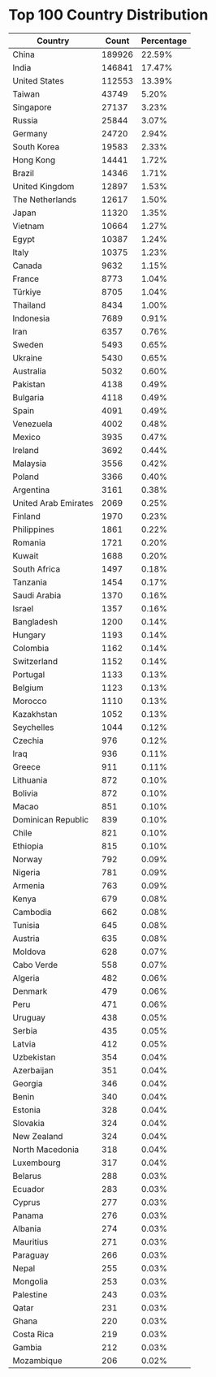 # Top 100 Country Distribution
| Country | Count | Percentage |
|----|----|----|
| China | 189926 | 22.59% |
| India | 146841 | 17.47% |
| United States | 112553 | 13.39% |
| Taiwan | 43749 | 5.20% |
| Singapore | 27137 | 3.23% |
| Russia | 25844 | 3.07% |
| Germany | 24720 | 2.94% |
| South Korea | 19583 | 2.33% |
| Hong Kong | 14441 | 1.72% |
| Brazil | 14346 | 1.71% |
| United Kingdom | 12897 | 1.53% |
| The Netherlands | 12617 | 1.50% |
| Japan | 11320 | 1.35% |
| Vietnam | 10664 | 1.27% |
| Egypt | 10387 | 1.24% |
| Italy | 10375 | 1.23% |
| Canada | 9632 | 1.15% |
| France | 8773 | 1.04% |
| Türkiye | 8705 | 1.04% |
| Thailand | 8434 | 1.00% |
| Indonesia | 7689 | 0.91% |
| Iran | 6357 | 0.76% |
| Sweden | 5493 | 0.65% |
| Ukraine | 5430 | 0.65% |
| Australia | 5032 | 0.60% |
| Pakistan | 4138 | 0.49% |
| Bulgaria | 4118 | 0.49% |
| Spain | 4091 | 0.49% |
| Venezuela | 4002 | 0.48% |
| Mexico | 3935 | 0.47% |
| Ireland | 3692 | 0.44% |
| Malaysia | 3556 | 0.42% |
| Poland | 3366 | 0.40% |
| Argentina | 3161 | 0.38% |
| United Arab Emirates | 2069 | 0.25% |
| Finland | 1970 | 0.23% |
| Philippines | 1861 | 0.22% |
| Romania | 1721 | 0.20% |
| Kuwait | 1688 | 0.20% |
| South Africa | 1497 | 0.18% |
| Tanzania | 1454 | 0.17% |
| Saudi Arabia | 1370 | 0.16% |
| Israel | 1357 | 0.16% |
| Bangladesh | 1200 | 0.14% |
| Hungary | 1193 | 0.14% |
| Colombia | 1162 | 0.14% |
| Switzerland | 1152 | 0.14% |
| Portugal | 1133 | 0.13% |
| Belgium | 1123 | 0.13% |
| Morocco | 1110 | 0.13% |
| Kazakhstan | 1052 | 0.13% |
| Seychelles | 1044 | 0.12% |
| Czechia | 976 | 0.12% |
| Iraq | 936 | 0.11% |
| Greece | 911 | 0.11% |
| Lithuania | 872 | 0.10% |
| Bolivia | 872 | 0.10% |
| Macao | 851 | 0.10% |
| Dominican Republic | 839 | 0.10% |
| Chile | 821 | 0.10% |
| Ethiopia | 815 | 0.10% |
| Norway | 792 | 0.09% |
| Nigeria | 781 | 0.09% |
| Armenia | 763 | 0.09% |
| Kenya | 679 | 0.08% |
| Cambodia | 662 | 0.08% |
| Tunisia | 645 | 0.08% |
| Austria | 635 | 0.08% |
| Moldova | 628 | 0.07% |
| Cabo Verde | 558 | 0.07% |
| Algeria | 482 | 0.06% |
| Denmark | 479 | 0.06% |
| Peru | 471 | 0.06% |
| Uruguay | 438 | 0.05% |
| Serbia | 435 | 0.05% |
| Latvia | 412 | 0.05% |
| Uzbekistan | 354 | 0.04% |
| Azerbaijan | 351 | 0.04% |
| Georgia | 346 | 0.04% |
| Benin | 340 | 0.04% |
| Estonia | 328 | 0.04% |
| Slovakia | 324 | 0.04% |
| New Zealand | 324 | 0.04% |
| North Macedonia | 318 | 0.04% |
| Luxembourg | 317 | 0.04% |
| Belarus | 288 | 0.03% |
| Ecuador | 283 | 0.03% |
| Cyprus | 277 | 0.03% |
| Panama | 276 | 0.03% |
| Albania | 274 | 0.03% |
| Mauritius | 271 | 0.03% |
| Paraguay | 266 | 0.03% |
| Nepal | 255 | 0.03% |
| Mongolia | 253 | 0.03% |
| Palestine | 243 | 0.03% |
| Qatar | 231 | 0.03% |
| Ghana | 220 | 0.03% |
| Costa Rica | 219 | 0.03% |
| Gambia | 212 | 0.03% |
| Mozambique | 206 | 0.02% |

